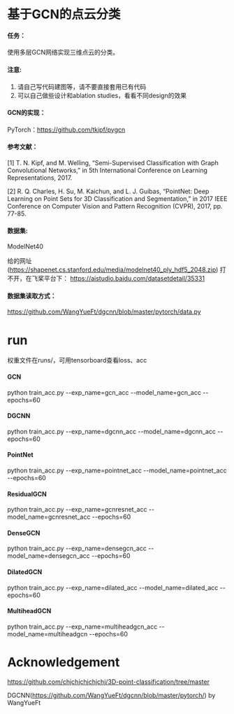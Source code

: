 # 基于GCN的点云分类

#### 任务：
使用多层GCN网络实现三维点云的分类。

#### 注意:
1. 请自己写代码建图等，请不要直接套用已有代码
2. 可以自己做些设计和ablation studies，看看不同design的效果

#### GCN的实现：
PyTorch：https://github.com/tkipf/pygcn

#### 参考文献：
[1] T. N. Kipf, and M. Welling, “Semi-Supervised Classification with Graph Convolutional Networks,” in 5th International Conference on Learning Representations, 2017.

[2] R. Q. Charles, H. Su, M. Kaichun, and L. J. Guibas, “PointNet: Deep Learning on Point Sets for 3D Classification and Segmentation,” in 2017 IEEE Conference on Computer Vision and Pattern Recognition (CVPR), 2017, pp. 77-85.

#### 数据集: 
ModelNet40

给的网址 (https://shapenet.cs.stanford.edu/media/modelnet40_ply_hdf5_2048.zip)
打不开，在飞桨平台下： https://aistudio.baidu.com/datasetdetail/35331

#### 数据集读取方式：
https://github.com/WangYueFt/dgcnn/blob/master/pytorch/data.py



# run

权重文件在runs/，可用tensorboard查看loss、acc

#### GCN
python train_acc.py --exp_name=gcn_acc --model_name=gcn_acc --epochs=60

#### DGCNN
python train_acc.py --exp_name=dgcnn_acc --model_name=dgcnn_acc --epochs=60

#### PointNet
python train_acc.py --exp_name=pointnet_acc --model_name=pointnet_acc --epochs=60

#### ResidualGCN
python train_acc.py --exp_name=gcnresnet_acc --model_name=gcnresnet_acc --epochs=60

#### DenseGCN
python train_acc.py --exp_name=densegcn_acc --model_name=densegcn_acc --epochs=60

#### DilatedGCN
python train_acc.py --exp_name=dilated_acc --model_name=dilated_acc --epochs=60

#### MultiheadGCN
python train_acc.py --exp_name=multiheadgcn_acc --model_name=multiheadgcn --epochs=60

# Acknowledgement
https://github.com/chjchjchjchjchj/3D-point-classification/tree/master

DGCNN(https://github.com/WangYueFt/dgcnn/blob/master/pytorch/) by WangYueFt

